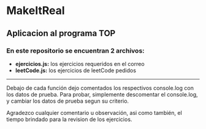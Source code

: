 # MakeItReal
## Aplicacion al programa TOP

### En este repositorio se encuentran 2 archivos:

- **ejercicios.js:** los ejercicios requeridos en el correo
- **leetCode.js:** los ejercicios de leetCode pedidos

---

Debajo de cada función dejo comentados los respectivos console.log con los datos de prueba. Para probar, simplemente descomentar el console.log, y cambiar los datos de prueba segun su criterio.


Agradezco cualquier comentario u observación, asi como también, el tiempo brindado para la revision de los ejercicios.
